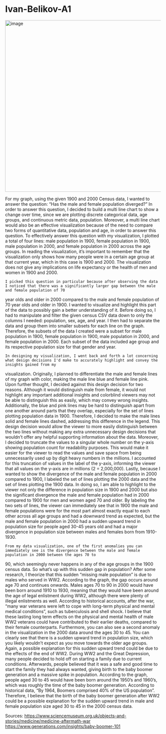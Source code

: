 # Ivan-Belikov-A1

<img width="554" alt="image" src="https://user-images.githubusercontent.com/98556759/151647678-f4ec54b3-fb5a-4508-95cb-a87cb9391db1.png">

For my graph, using the given 1900 and 2000 Census data, I wanted to answer the question: “Has the male and female population diverged?” In order to answer this question, I 
decided to build a multi line chart to show a change over time, since we are plotting discrete categorical data, age groups, and continuous metric data, population. Moreover, 
a multi line chart would also be an effective visualization because of the need to compare two forms of quantitative data, population and age, in order to answer this 
question. To effectively answer this question with my visualization, I plotted a total of four lines: male population in 1900, female population in 1900, male population in 
2000, and female population in 2000 across the age groups. In reading the visualization, it’s important to remember that the visualization only shows how many people were in 
a certain age group at that current year, which in this case is 1900 and 2000. The visualization does not give any implications on life expectancy or the health of men and 
women in 1900 and 2000. 

	I picked this question in particular because after observing the data I noticed that there was a significantly larger gap between the male and female population of 70 
year olds and older in 2000 compared to the male and female population of 70 year olds and older in 1900. I wanted to visualize and highlight this part of the data to 
possibly gain a better understanding of it. Before doing so, I had to manipulate and filter the given census CSV data down to only the columns I needed: population, sex, age, 
and year. I then had to separate the data and group them into smaller subsets for each line on the graph. Therefore, the subsets of the data I created were a subset for male 
population in 1900, female population in 1900, male population in 2000, and female population in 2000. Each subset of the data included age group and its respective 
population size for that gender and year. 
	
	In designing my visualization, I went back and forth a lot concerning what design decisions I'd make to accurately highlight and convey the insights gained from my 
visualization. Originally, I planned to differentiate the male and female lines of my graph with color, making the male line blue and female line pink. Upon further thought, 
I decided against this design decision for two reasons. Although it would distinguish male from female, it would not highlight any important additional insights and 
colorblind viewers may not be able to distinguish this as easily, which may convey wrong insights. Additionally, the blue and pink lines may be hard to distinguish apart from 
one another around parts that they overlap, especially for the set of lines plotting population data in 1900. Therefore, I decided to make the male lines solid and female 
lines dashed, addressing this difference in the legend. This design decision would allow the viewer to more easily distinguish between the two lines without making any extra 
unnecessary design decisions that wouldn’t offer any helpful supporting information about the data. Moreover, I decided to truncate the values to a singular whole number on 
the y-axis showing population count for readability purposes. This would make it easier for the viewer to read the values and save space from being unnecessarily used up by 
digit heavy numbers in the millions. I accounted for this truncation of values in the label of the y-axis, informing the viewer that all values on the y-axis are in millions 
(2 = 2,000,000). Lastly, because I wanted to show the divergence of the male and female population in 2000 compared to 1900, I labeled the set of lines plotting the 2000 data 
and the set of lines plotting the 1900 data. In doing so, I am able to highlight to the viewer not only the difference in population size in 1900 and 2000 but also the 
significant divergence the male and female population had in 2000 compared to 1900 for men and women aged 70 and older. By labeling the two sets of lines, the viewer can 
immediately see that in 1900 the male and female populations were for the most part almost exactly equal to each other across all age groups and had a downward trend as 
expected, but the male and female population in 2000 had a sudden upward trend in population size for people aged 30-45 years old and had a major divergence in population 
size between males and females born from 1910-1930. 

	From my data visualization, one of the first anomalies you can immediately see is the divergence between the male and female population in 2000 between the ages 70 to 
90, which seemingly never happens in any of the age groups in the 1900 census data. So what’s up with this sudden gap in population? After some research, I theorize that this 
sudden “missing male population” is due to males who served in WW2. According to the graph, the gap occurs around age 70 and continues onwards. Males ages 70 to 90 in 2000 
would have been born around 1910 to 1930, meaning that they would have been around the age of legal enlistment during WW2, although there were plenty of illegal enlistments 
as well. According to historical accounts, after the war, “many war veterans were left to cope with long-term physical and mental medical conditions”, such as tuberculosis 
and shell shock. I believe that these lasting long term effects on the physical and mental health of male WW2 veterans could have contributed to their earlier deaths, 
compared to their female counterparts. Furthermore, you can also see a second anomaly in the visualization in the 2000 data around the ages 30 to 45. You can clearly see that 
there is a sudden upward trend in population size, which you likely wouldn’t expect as you move towards the older age groups. Again, a possible explanation for this sudden 
upward trend could be due to the effects of the end of WW2. During WW2 and the Great Depression, many people decided to hold off on starting a family due to current 
conditions. Afterwards, people believed that it was a safe and good time to start the family they had always wanted, giving birth to the baby boomer generation and a massive 
spike in population. According to the graph, people aged 30 to 45 would have been born around the 1950’s and 1960’s, which was roughly the time of the baby boomer generation. 
According to historical data, “By 1964, Boomers comprised 40% of the US population”. Therefore, I believe that the birth of the baby boomer generation after WW2 could be a 
possible explanation for the sudden upward trend in male and female population size aged 30 to 45 in the 2000 census data. 

Sources:
https://www.sciencemuseum.org.uk/objects-and-stories/medicine/medicine-aftermath-war
https://www.generations.com/insights/baby-boomer-101
